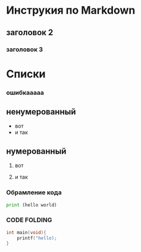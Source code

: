 # Инструкия по Markdown 

## заголовок 2

### заголовок 3


# Списки

### ошибкааааа
## ненумерованный
* вот
* и так
## нумерованный

1. вот

2. и так

### Обрамление кода
```python
print (hello world)
```

### CODE FOLDING
```C
int main(void){
    printf("hello);
}
```
